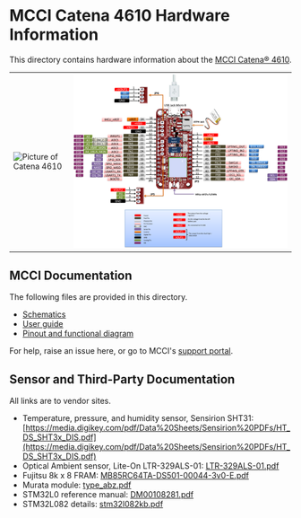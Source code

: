 
# MCCI Catena 4610 Hardware Information

This directory contains hardware information about the [MCCI Catena&reg; 4610](https://mcci.io/catena4610).

|            |             |
-------------|-------------
![Picture of Catena 4610](/assets/Catena-4610.jpg) | ![Pinout of Catena 4610](./Catena-4610-Pinmapping.png)

## MCCI Documentation

The following files are provided in this directory.

- [Schematics](./234001131e_(Catena-4610-Rev-E-Schematic).pdf)
- [User guide](./234001177b_(Catena-4610-User-Manual).pdf)
- [Pinout and functional diagram](./Catena-4610-Pinmapping.png)

For help, raise an issue here, or go to MCCI's [support portal](https://portal.mcci.com).

## Sensor and Third-Party Documentation

All links are to vendor sites.

- Temperature, pressure, and humidity sensor, Sensirion SHT31: [https://media.digikey.com/pdf/Data%20Sheets/Sensirion%20PDFs/HT_DS_SHT3x_DIS.pdf](https://media.digikey.com/pdf/Data%20Sheets/Sensirion%20PDFs/HT_DS_SHT3x_DIS.pdf)
- Optical Ambient sensor, Lite-On LTR-329ALS-01: [LTR-329ALS-01.pdf](https://optoelectronics.liteon.com/upload/download/DS86-2014-0006/LTR-329ALS-01_DS_V1.pdf)
- Fujitsu 8k x 8 FRAM: [MB85RC64TA-DS501-00044-3v0-E.pdf](https://www.fujitsu.com/global/documents/products/devices/semiconductor/fram/lineup/MB85RC64TA-DS501-00044-3v0-E.pdf)
- Murata module: [type_abz.pdf](https://wireless.murata.com/pub/RFM/data/type_abz.pdf)
- STM32L0 reference manual: [DM00108281.pdf](https://www.st.com/resource/en/reference_manual/DM00108281.pdf)
- STM32L082 details: [stm32l082kb.pdf](https://www.st.com/resource/en/datasheet/stm32l082kb.pdf)
